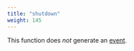 ```yaml
---
title: "shutdown"
weight: 145
---
```


This function does *not* generate an [event](../../overview/events).
